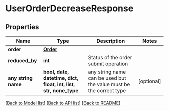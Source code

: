 # UserOrderDecreaseResponse


## Properties
Name | Type | Description | Notes
------------ | ------------- | ------------- | -------------
**order** | [**Order**](Order.md) |  | 
**reduced_by** | **int** | Status of the order submit operation | 
**any string name** | **bool, date, datetime, dict, float, int, list, str, none_type** | any string name can be used but the value must be the correct type | [optional]

[[Back to Model list]](../README.md#documentation-for-models) [[Back to API list]](../README.md#documentation-for-api-endpoints) [[Back to README]](../README.md)


